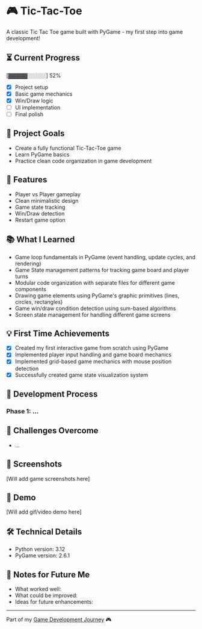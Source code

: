 # 🎮 Tic-Tac-Toe

A classic Tic Tac Toe game built with PyGame - my first step into game development!

## ⏳ Current Progress
[▓▓▓▓▓░░░░░] 52%

- [x] Project setup
- [x] Basic game mechanics
- [x] Win/Draw logic
- [ ] UI implementation
- [ ] Final polish

## 🎯 Project Goals
- Create a fully functional Tic-Tac-Toe game
- Learn PyGame basics
- Practice clean code organization in game development

## 🚀 Features
- Player vs Player gameplay
- Clean minimalistic design
- Game state tracking
- Win/Draw detection
- Restart game option

## 📚 What I Learned
- Game loop fundamentals in PyGame (event handling, update cycles, and rendering)
- Game State management patterns for tracking game board and player turns
- Modular code organization with separate files for different game components
- Drawing game elements using PyGame's graphic primitives (lines, circles, rectangles)
- Game win/draw condition detection using sum-based algorithms
- Screen state management for handling different game screens

## 💡 First Time Achievements
- [x] Created my first interactive game from scratch using PyGame 
- [x] Implemented player input handling and game board mechanics
- [x] Implemented grid-based game mechanics with mouse position detection
- [x] Successfully created game state visualization system

## 🎨 Development Process
### Phase 1: ...

## 🔧 Challenges Overcome
- ...

## 📸 Screenshots
[Will add game screenshots here]

## 🎥 Demo
[Will add gif/video demo here]

## 🛠️ Technical Details
- Python version: 3.12
- PyGame version: 2.6.1

## 📝 Notes for Future Me
- What worked well:
- What could be improved:
- Ideas for future enhancements:

---
Part of my [Game Development Journey](https://github.com/aysieelf/Game-Dev-Journey) 🎮
